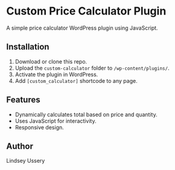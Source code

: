 # Custom Price Calculator Plugin

A simple price calculator WordPress plugin using JavaScript.

## Installation
1. Download or clone this repo.
2. Upload the `custom-calculator` folder to `/wp-content/plugins/`.
3. Activate the plugin in WordPress.
4. Add `[custom_calculator]` shortcode to any page.

## Features
- Dynamically calculates total based on price and quantity.
- Uses JavaScript for interactivity.
- Responsive design.

## Author
Lindsey Ussery
